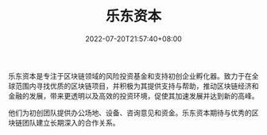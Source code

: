 ﻿---
weight: 
title: "乐东资本"
description: "乐东资本是专注于区块链领域的风险投资基金和支持初创企业孵化器"
date: 2022-07-20T21:57:40+08:00
lastmod: 2022-07-20T16:45:40+08:00
draft: false
authors: ["seven"]
featuredImage: "ledongziben.jpg"
link: "http://he.capital/"
tags: ["投资机构","乐东资本"]
categories: ["navigation"]
navigation: ["投资机构"]
lightgallery: true
toc: true
pinned: false
recommend: false
recommend1: false
---
乐东资本是专注于区块链领域的风险投资基金和支持初创企业孵化器。致力于在全球范围内寻找优质的区块链项目，并积极为其提供支持与帮助，推动区块链经济和金融的发展，带来更透明以及高效的投资环境，促使其加速发展并达到新的高峰。

他们为初创团队提供办公场地、设备、咨询意见和资金。乐东资本期待与优秀的区块链团队建立长期深入的合作关系。